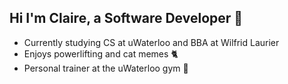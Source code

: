 ## Hi I'm Claire, a Software Developer :wave:

* Currently studying CS at uWaterloo and BBA at Wilfrid Laurier
* Enjoys powerlifting and cat memes :cat2:
* Personal trainer at the uWaterloo gym :muscle:
